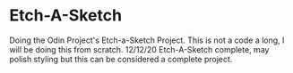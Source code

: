 # Etch-A-Sketch

Doing the Odin Project's Etch-a-Sketch Project.
This is not a code a long, I will be doing this from scratch.
12/12/20 Etch-A-Sketch complete, may polish styling but this can be considered a complete project.
